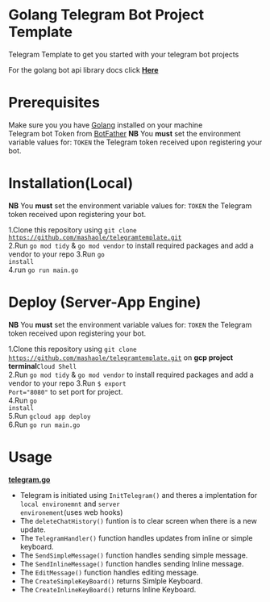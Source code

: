 # Golang Telegram Bot Project Template

Telegram Template to get you started with your telegram bot projects

For the golang bot api library docs click <b>[Here](https://pkg.go.dev/github.com/go-telegram-bot-api/telegram-bot-api?utm_source=godoc) </b>

# Prerequisites

Make sure you you have <a href="https://golang.org/dl/">Golang</a> installed on your machine<br/>
Telegram bot Token from [BotFather](https://core.telegram.org/bots#6-botfather)
**NB** You **must** set the environment variable values for:
`TOKEN` the Telegram token received upon registering your bot. <br />

# Installation(Local)

**NB** You **must** set the environment variable values for:
`TOKEN` the Telegram token received upon registering your bot. <br />

1.Clone this repository using <code>git clone https://github.com/mashaole/telegramtemplate.git</code><br/>
2.Run `go mod tidy` & `go mod vendor` to install required packages and add a vendor to your repo
3.Run <code>go install</code><br/>
4.run <code>go run main.go</code><br/>

# Deploy (Server-App Engine)

**NB** You **must** set the environment variable values for:
`TOKEN` the Telegram token received upon registering your bot. <br />

1.Clone this repository using <code>git clone https://github.com/mashaole/telegramtemplate.git</code> on <b>gcp project terminal</b><code>Cloud Shell</code><br/>
2.Run `go mod tidy` & `go mod vendor` to install required packages and add a vendor to your repo
3.Run <code>$ export Port="8080"</code> to set port for project.<br/>
4.Run <code>go install</code><br/>
5.Run <code>gcloud app deploy</code><br/>
6.Run <code>go run main.go</code><br/>

# Usage

<b>[telegram.go](https://github.com/Celbux/telegram-template/blob/MashReview/src/template-service/telegram.go) </b>

- Telegram is initiated using <code>InitTelegram()</code> and theres a implentation for <code>local environemnt</code> and <code>server environement</code>(uses web hooks)<br/>
- The <code>deleteChatHistory()</code> funtion is to clear screen when there is a new update.<br/>
- The <code>TelegramHandler()</code> function handles updates from inline or simple keyboard.<br/>
- The <code>SendSimpleMessage()</code> function handles sending simple message.<br/>
- The <code>SendInlineMessage()</code> function handles sending Inline message.<br/>
- The <code>EditMessage()</code> function handles editing message.<br/>
- The <code>CreateSimpleKeyBoard()</code> returns Simlple Keyboard.<br/>
- The <code>CreateInlineKeyBoard()</code> returns Inline Keyboard.<br/>
